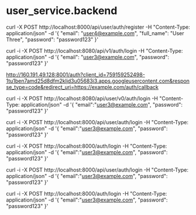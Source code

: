 # user_service.backend


curl -X POST http://localhost:8000/api/user/auth/register   -H "Content-Type: application/json"   -d '{ "email": "user4@example.com", "full_name": "User Three", "password": "password123" }'

curl -i -X POST http://localhost:8080/api/v1/auth/login   -H "Content-Type: application/json"   -d '{ "email": "user3@example.com", "password": "password123" }'

http://160.191.49.128:8001/auth?client_id=759159252498-1tu1ben7amd25d8dfm2kljd3u05683i3.apps.googleusercontent.com&response_type=code&redirect_uri=https://example.com/auth/callback


curl -i -X POST http://localhost:8080/api/user/v0/auth/login   -H "Content-Type: application/json"   -d '{ "email":"user3@example.com", "password": "password123" }'


curl -i -X POST http://localhost:8000/api/user/auth/login   -H "Content-Type: application/json"   -d '{ "email":"user3@example.com", "password": "password123" }'

curl -i -X POST http://localhost:8000/auth/login   -H "Content-Type: application/json"   -d '{ "email":"user3@example.com", "password": "password123" }'



curl -i -X POST http://localhost:8000/api/user/auth/login   -H "Content-Type: application/json"   -d '{ "email":"user3@example.com", "password": "password123" }'

curl -i -X POST http://localhost:8000/auth/login   -H "Content-Type: application/json"   -d '{ "email":"user3@example.com", "password": "password123" }'

